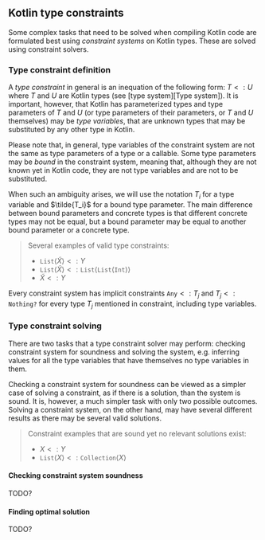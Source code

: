 ## Kotlin type constraints

Some complex tasks that need to be solved when compiling Kotlin code are
formulated best using *constraint systems* on Kotlin types. These are solved
using constraint solvers.

### Type constraint definition

A *type constraint* in general is an inequation of the following form: $T <: U$
where $T$ and $U$ are Kotlin types (see [type system][Type system]).
It is important, however, that Kotlin has parameterized types and type parameters
of $T$ and $U$ (or type parameters of their parameters, or $T$ and $U$ themselves)
may be *type variables*, that are unknown types that may be substituted by any
other type in Kotlin.

Please note that, in general, type variables of the constraint system are not the
same as type parameters of a type or a callable. Some type parameters may be
*bound* in the constraint system, meaning that, although they are not known yet in
Kotlin code, they are not type variables and are not to be substituted.

When such an ambiguity arises, we will use the notation $T_i$ for a type
variable and $\tilde{T_i}$ for a bound type parameter. The main difference
between bound parameters and concrete types is that different concrete types
may not be equal, but a bound parameter may be equal to another bound parameter
or a concrete type.

> Several examples of valid type constraints:
>
> - $\mathtt{List}\left<\tilde{X}\right> <: Y$
> - $\mathtt{List}\left<\tilde{X}\right> <: \mathtt{List}\left<\mathtt{List}\left<\mathtt{Int}\right>\right>$
> - $\widetilde{X} <: Y$

Every constraint system has implicit constraints $\mathtt{Any} <: T_j$ and
$T_j <: \mathtt{Nothing?}$ for every type $T_j$ mentioned in constraint,
including type variables.

### Type constraint solving

There are two tasks that a type constraint solver may perform: checking constraint
system for soundness and solving the system, e.g. inferring values for all
the type variables that have themselves no type variables in them.

Checking a constraint system for soundness can be viewed as a simpler case of solving
a constraint, as if there is a solution, than the system is sound. It is, however,
a much simpler task with only two possible outcomes. Solving a constraint system, on
the other hand, may have several different results as there may be several
valid solutions.

> Constraint examples that are sound yet no relevant solutions exist:
>
> - $X <: Y$
> - $\mathtt{List}\left<X\right> <: \mathtt{Collection}\left<X\right>$

#### Checking constraint system soundness

TODO?

#### Finding optimal solution

TODO?
